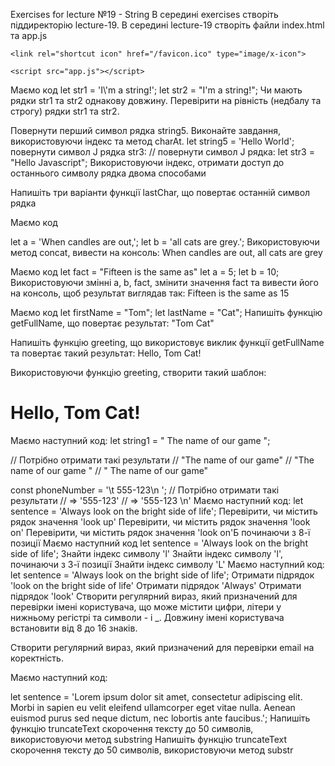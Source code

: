 Exercises for lecture №19 - String
В середині exercises створіть піддиректорію lecture-19. В середині lecture-19 створіть файли index.html та app.js

<!DOCTYPE html>
<html lang="en">
<head>
    <meta charset="UTF-8">
    <meta name="viewport" content="width=device-width, initial-scale=1.0">
    <title>Document</title>

	<link rel="shortcut icon" href="/favicon.ico" type="image/x-icon">

</head>
<body>

    <script src="app.js"></script>

</body>
</html>
Маємо код
let str1 = 'I\'m a string!';
let str2 = "I'm a string!";
Чи мають рядки str1 та str2 однакову довжину. Перевірити на рівність (недбалу та строгу) рядки str1 та str2.

Повернути перший символ рядка string5. Виконайте завдання, використовуючи індекс та метод charAt.
let string5 = 'Hello World';
повернути символ J рядка str3:
// повернути символ J рядка:
let str3 = "Hello Javascript";
Використовуючи індекс, отримати доступ до останнього символу рядка двома способами

Напишіть три варіанти функції lastChar, що повертає останній символ рядка

Маємо код

let a = 'When candles are out,';
let b = 'all cats are grey.';
Використовуючи метод concat, вивести на консоль: When candles are out, all cats are grey

Маємо код
let fact = "Fifteen is the same as"
let a = 5;
let b = 10;
Використовуючи змінні a, b, fact, змінити значення fact та вивести його на консоль, щоб результат виглядав так: Fifteen is the same as 15

Маємо код
let firstName = "Tom";
let lastName = "Cat";
Напишіть функцію getFullName, що повертає результат: "Tom Cat"

Напишіть функцію greeting, що використовує виклик функції getFullName та повертає такий результат: Hello, Tom Cat!

Використовуючи функцію greeting, створити такий шаблон:

<div><h1>Hello, Tom Cat!</h1></div>
Маємо наступний код:
let string1 = "  The name of our game  ";

// Потрібно отримати такі результати
// "The name of our game"
// "The name of our game  "
// "  The name of our game"


const phoneNumber = '\t  555-123\n ';
// Потрібно отримати такі результати
// => '555-123'
// => '555-123 \n'
Маємо наступний код:
let sentence = 'Always look on the bright side of life';
Перевірити, чи містить рядок значення 'look up'
Перевірити, чи містить рядок значення 'look on'
Перевірити, чи містить рядок значення 'look on'Б починаючи з 8-ї позиції
Маємо наступний код
let sentence = 'Always look on the bright side of life';
Знайти індекс символу 'l'
Знайти індекс символу 'l', починаючи з 3-ї позиції
Знайти індекс символу 'L'
Маємо наступний код:
let sentence = 'Always look on the bright side of life';
Отримати підрядок 'look on the bright side of life'
Отримати підрядок 'Always'
Отримати підрядок 'look'
Створити регулярний вираз, який призначений для перевірки імені користувача, що може містити цифри, літери у нижньому регістрі та символи - і _. Довжину імені користувача встановити від 8 до 16 знаків.

Створити регулярний вираз, який призначений для перевірки email на коректність.

Маємо наступний код:

let sentence = 'Lorem ipsum dolor sit amet, consectetur adipiscing elit. Morbi in sapien eu velit eleifend ullamcorper eget vitae nulla. Aenean euismod purus sed neque dictum, nec lobortis ante faucibus.';
Напишіть функцію truncateText скорочення тексту до 50 символів, використовуючи метод substring
Напишіть функцію truncateText скорочення тексту до 50 символів, використовуючи метод substr
